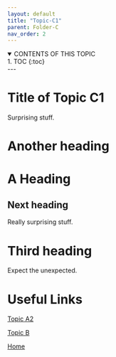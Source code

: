 ```yaml
---
layout: default
title: "Topic-C1"
parent: Folder-C
nav_order: 2
---
```



<details open markdown="block">
<summary>
CONTENTS OF THIS TOPIC
</summary>
1. TOC
{:toc}  
</details>
---


# Title of Topic C1


 Surprising stuff.

# Another heading


# A Heading  
  

## Next heading

  
 Really surprising stuff.


# Third heading

  
 Expect the unexpected.





# Useful Links  
  
[Topic A2](../Folder-A/Topic-A2)
   
[Topic B](../Topic-B)  
   
[Home](../index)  

